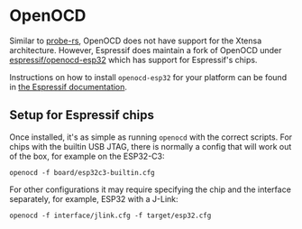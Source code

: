 
# OpenOCD

Similar to [probe-rs](./probe-rs.md), OpenOCD does not have support for the Xtensa architecture. However, Espressif does maintain a fork of OpenOCD under [espressif/openocd-esp32](https://github.com/espressif/openocd-esp32) which has support for Espressif's chips.

Instructions on how to install `openocd-esp32` for your platform can be found in [the Espressif documentation](https://docs.espressif.com/projects/esp-idf/en/latest/esp32c3/api-guides/jtag-debugging/index.html#setup-of-openocd).

## Setup for Espressif chips

<!-- how to choose interface & chip -->

Once installed, it's as simple as running `openocd` with the correct scripts. For chips with the builtin USB JTAG, there is normally a config that will work out of the box, for example on the ESP32-C3:

```ignore
openocd -f board/esp32c3-builtin.cfg
```

For other configurations it may require specifying the chip and the interface separately, for example, ESP32 with a J-Link:

```ignore
openocd -f interface/jlink.cfg -f target/esp32.cfg
```
